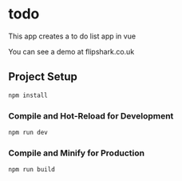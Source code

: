 # todo

This app creates a to do list app in vue

You can see a demo at flipshark.co.uk


## Project Setup

```sh
npm install
```

### Compile and Hot-Reload for Development

```sh
npm run dev
```

### Compile and Minify for Production

```sh
npm run build
```
